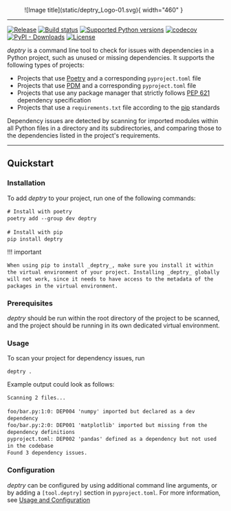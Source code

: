 <style>
  .md-typeset h1 {
    display: none;
  }
</style>

<figure markdown>
  ![Image title](static/deptry_Logo-01.svg){ width="460" }
</figure>

---

[![Release](https://img.shields.io/github/v/release/fpgmaas/deptry)](https://pypi.org/project/deptry/)
[![Build status](https://github.com/fpgmaas/deptry/actions/workflows/main.yml/badge.svg?branch=main)](https://github.com/fpgmaas/deptry/actions/workflows/main.yml)
[![Supported Python versions](https://img.shields.io/pypi/pyversions/deptry)](https://pypi.org/project/deptry/)
[![codecov](https://codecov.io/gh/fpgmaas/deptry/branch/main/graph/badge.svg)](https://codecov.io/gh/fpgmaas/deptry)
[![PyPI - Downloads](https://img.shields.io/pypi/dm/deptry)](https://pypistats.org/packages/deptry)
[![License](https://img.shields.io/github/license/fpgmaas/deptry)](https://img.shields.io/github/license/fpgmaas/deptry)

_deptry_ is a command line tool to check for issues with dependencies in a Python project, such as unused or missing dependencies. It supports the following types of projects:

- Projects that use [Poetry](https://python-poetry.org/) and a corresponding `pyproject.toml` file
- Projects that use [PDM](https://pdm.fming.dev/latest/) and a corresponding `pyproject.toml` file
- Projects that use any package manager that strictly follows [PEP 621](https://peps.python.org/pep-0621/) dependency specification
- Projects that use a `requirements.txt` file according to the [pip](https://pip.pypa.io/en/stable/user_guide/) standards

Dependency issues are detected by scanning for imported modules within all Python files in a directory and its subdirectories, and comparing those to the dependencies listed in the project's requirements.

---

## Quickstart

### Installation

To add _deptry_ to your project, run one of the following commands:

```shell
# Install with poetry
poetry add --group dev deptry

# Install with pip
pip install deptry
```

!!! important

    When using pip to install _deptry_, make sure you install it within the virtual environment of your project. Installing _deptry_ globally will not work, since it needs to have access to the metadata of the packages in the virtual environment.

### Prerequisites

_deptry_ should be run within the root directory of the project to be scanned, and the project should be running in its own dedicated virtual environment.

### Usage

To scan your project for dependency issues, run

```shell
deptry .
```

Example output could look as follows:

```console
Scanning 2 files...

foo/bar.py:1:0: DEP004 'numpy' imported but declared as a dev dependency
foo/bar.py:2:0: DEP001 'matplotlib' imported but missing from the dependency definitions
pyproject.toml: DEP002 'pandas' defined as a dependency but not used in the codebase
Found 3 dependency issues.
```

### Configuration

_deptry_ can be configured by using additional command line arguments, or
by adding a `[tool.deptry]` section in `pyproject.toml`. For more information, see [Usage and Configuration](./usage.md)
